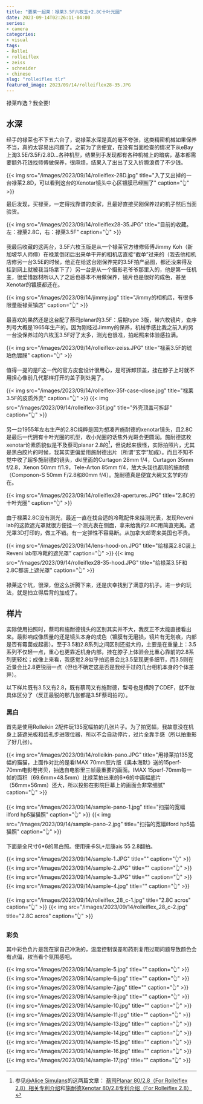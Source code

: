 ```yaml
---
title: "要莱一起莱：禄莱3.5F六枚玉+2.8C十叶光圈"
date: 2023-09-14T02:26:11-04:00
series:
- camera
categories:
- visual
tags:
- Rollei
- rolleiflex
- zeiss
- schneider
- chinese
slug: "rolleiflex tlr"
featured_image: 2023/09/14/rolleiflex28-35.JPG
---
```


禄莱咋选？我全要!
<!--more-->

## 水深

经手的禄莱也不下五六台了，说禄莱水深是真的毫不夸张，这类精密机械如果保养不当，真的太容易出问题了。之前为了贪便宜，在没有当面检查的情况下从eBay上淘3.5E/3.5F/2.8D…各种机型，结果到手发现都有各种机械上的暗病，基本都需要额外花钱找师傅做保养，很麻烦，结果入了出出了又入折腾浪费了不少钱。

{{< img src="/images/2023/09/14/rolleiflex-28D.jpg" title="入了又出掉的一台禄莱2.8D，可以看到这台的Xenotar镜头中心区镀膜已经🈚️了" caption="👆" >}}

最后发现，买禄莱，一定得找靠谱的卖家，且最好直接买刚保养过的机子然后当面验货。

{{< img src="/images/2023/09/14/rolleiflex28-35.JPG" title="目前的收藏。左：禄莱2.8C，右：禄莱3.5F" caption="👆" >}}

我最后收藏的这两台，3.5F六枚玉版是从一个禄莱官方维修师傅Jimmy Koh（新加坡华人师傅）在禄莱倒闭后出来单干开的相机店直接“截单”过来的（我去他相机店修另一台3.5E的时候，他正在给这台刚保养完的3.5F拍产品图，都还没来得及挂到网上就被我当场拿下了）另一台是从一个摄影老爷爷那里入的，他是第一任机主，很爱惜器材所以入了之后也基本不用做保养，镜片也是很好的成色，甚至Xenotar的镀膜都还在。

{{< img src="/images/2023/09/14/jimmy.jpg" title="Jimmy的相机店，有很多限量版禄莱镇店" caption="👆" >}}

最喜欢的果然还是这台配了蔡司planar的3.5F：后期type 3版，带六枚镜片，查序列号大概是1965年生产的。因为刚经过Jimmy的保养，机械手感比我之前入的另一台没保养过的六枚玉3.5F好了太多，测光也很准，拍起照来体验感拉满。

{{< img src="/images/2023/09/14/rolleiflex-zeiss.JPG" title="禄莱3.5F的琥珀色镀膜" caption="👆" >}}

值得一提的是F这一代的官方皮套设计很用心，是可拆卸顶盖，挂在脖子上时就不用担心像前几代那样打开的盖子到处晃了。

{{< img src="/images/2023/09/14/rolleiflex-35f-case-close.jpg" title="禄莱3.5F的皮质外壳" caption="👆" >}}
{{< img src="/images/2023/09/14/rolleiflex-35f.jpg" title="外壳顶盖可拆卸" caption="👆" >}}

另一台1955年左右生产的2.8C纯粹是因为想凑齐施耐德的xenotar镜头，且2.8C是最后一代拥有十叶光圈的机型，收小光圈的话焦外光斑会更圆润。施耐德这枚xenotar论素质貌似是不及蔡司planar 2.8的[^1]，但说起来很怪，实际拍照片，尤其是黑白胶片的时候，我其实更偏爱用施耐德出片（所谓“玄学”加成）。而且不知不觉中收了超多施耐德的镜头，dkl里面的Curtagon 28mm f/4，Curtagon 35mm f/2.8，Xenon 50mm f/1.9，Tele-Arton 85mm f/4，放大头我也都用的施耐德（Componon-S 50mm F/2.8和80mm f/4）。施耐德真是便宜大碗又玄学的存在。

{{< img src="/images/2023/09/14/rolleiflex28-apertures.JPG" title="2.8C的十叶光圈" caption="👆" >}}

由于禄莱2.8C没有测光，最近一直在找合适的冷靴配件来挂测光表，发现Reveni lab的这款遮光罩就很方便挂一个测光表在侧面，拿来给我的2.8C用简直完美。遮光罩3D打印的，做工不错。有一定弹性不容易断。从加拿大邮寄来美国也不贵。

{{< img src="/images/2023/09/14/lens-hood-on.JPG" title="给禄莱2.8C装上Reveni lab带冷靴的遮光罩" caption="👆" >}}
{{< img src="/images/2023/09/14/rolleiflex28-35-hood.JPG" title="给禄莱3.5F和2.8C都装上遮光罩" caption="👆" >}}

禄莱这个坑，很深，但这么折腾下来，还是庆幸找到了满意的机子。进一步的玩法，就是拍立得后背的加成了。


[^1]: 参见[@Alice Simulans](https://www.zhihu.com/people/alice-simulans-36)的这两篇文章： [蔡司Planar 80/2.8（For Rolleiflex 2.8）相关专利介绍](https://mp.weixin.qq.com/s/O_IIU4ogb9TQSV8qFhgcng)和[施耐德Xenotar 80/2.8专利介绍（For Rolleiflex 2.8）](https://mp.weixin.qq.com/s/Dm8vjtjoeoWC_0J-gnhp1w)

## 样片

实际使用拍照时，蔡司和施耐德镜头的区别其实并不大，我反正不太能直接看出来。最影响成像质量的还是镜头本身的成色（镀膜有无磨损，镜片有无划痕，内部是否有霉菌或起雾）。至于3.5和2.8系列之间区别还挺大的，主要是在重量上：3.5系列不仅轻一点，重心也更靠近机身内部，挂在脖子上体验会比重心靠前的2.8系列更轻松；成像上来看，我感觉2.8似乎拍远景会比3.5呈现更多细节，而3.5则在近景会比2.8更锐丽一点（但也不确定这是否是我经手过的几台相机本身的个体差异）。

以下样片既有3.5又有2.8，既有蔡司又有施耐德，型号也是横跨了CDEF，就不做具体区分了（反正最锐的那几张都是3.5F蔡司拍的）。

### 黑白

首先是使用Rolleikin 2配件玩135宽幅拍的几张片子。为了拍宽幅，我故意没在机身上装遮光板和齿孔步进限位器，所以不会自动停片，过片全靠手感（所以拍重影了好几张）。

{{< img src="/images/2023/09/14/rolleikin-pano.JPG" title="用禄莱拍135宽幅的猫猫，上面作对比的是看IMAX 70mm胶片版《奥本海默》送的15perf-70mm电影卷拷贝，抽选自电影里三帧最重要的画面。IMAX 15perf-70mm每一帧的面积（69.6mm×48.5mm）比禄莱拍出来的6*6的中画幅底片（56mm×56mm）还大，所以投影在影院巨幕上的画面会非常细腻" caption="👆" >}}

{{< img src="/images/2023/09/14/sample-pano-1.jpg" title="扫描的宽幅ilford hp5猫猫照" caption="👆" >}}
{{< img src="/images/2023/09/14/sample-pano-2.jpg" title="扫描的宽幅ilford hp5猫猫照" caption="👆" >}}

下面是全尺寸6*6的黑白照。使用徕卡SL+尼康ais 55 2.8翻拍。

{{< img src="/images/2023/09/14/sample-1.JPG" title="" caption="👆" >}}
{{< img src="/images/2023/09/14/sample-2.JPG" title="" caption="👆" >}}
{{< img src="/images/2023/09/14/sample-3.JPG" title="" caption="👆" >}}
{{< img src="/images/2023/09/14/sample-4.jpg" title="" caption="👆" >}}

{{< img src="/images/2023/09/14/rolleiflex_28_c-1.jpg" title="2.8C acros" caption="👆" >}}
{{< img src="/images/2023/09/14/rolleiflex_28_c-2.jpg" title="2.8C acros" caption="👆" >}}

### 彩负

其中彩色负片是我在家自己冲洗的，温度控制误差和药剂复用过期问题导致颜色会有点偏，权当看个氛围感吧。

{{< img src="/images/2023/09/14/sample-5.jpg" title="" caption="👆" >}}
{{< img src="/images/2023/09/14/sample-6.jpg" title="" caption="👆" >}}
{{< img src="/images/2023/09/14/sample-7.jpg" title="" caption="👆" >}}
{{< img src="/images/2023/09/14/sample-9.jpg" title="" caption="👆" >}}
{{< img src="/images/2023/09/14/sample-10.jpg" title="" caption="👆" >}}
{{< img src="/images/2023/09/14/sample-11.jpg" title="" caption="👆" >}}
{{< img src="/images/2023/09/14/sample-13.jpg" title="" caption="👆" >}}
{{< img src="/images/2023/09/14/sample-14.jpg" title="" caption="👆" >}}
{{< img src="/images/2023/09/14/sample-15.jpg" title="" caption="👆" >}}
{{< img src="/images/2023/09/14/sample-16.jpg" title="" caption="👆" >}}
{{< img src="/images/2023/09/14/sample-17.jpg" title="" caption="👆" >}}
